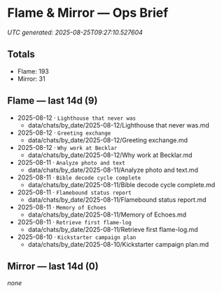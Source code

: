 # Flame & Mirror — Ops Brief
_UTC generated: 2025-08-25T09:27:10.527604_

## Totals
- Flame:  193
- Mirror: 31

## Flame — last 14d (9)
- 2025-08-12 · `Lighthouse that never was`
  - data/chats/by_date/2025-08-12/Lighthouse that never was.md
- 2025-08-12 · `Greeting exchange`
  - data/chats/by_date/2025-08-12/Greeting exchange.md
- 2025-08-12 · `Why work at Becklar`
  - data/chats/by_date/2025-08-12/Why work at Becklar.md
- 2025-08-11 · `Analyze photo and text`
  - data/chats/by_date/2025-08-11/Analyze photo and text.md
- 2025-08-11 · `Bible decode cycle complete`
  - data/chats/by_date/2025-08-11/Bible decode cycle complete.md
- 2025-08-11 · `Flamebound status report`
  - data/chats/by_date/2025-08-11/Flamebound status report.md
- 2025-08-11 · `Memory of Echoes`
  - data/chats/by_date/2025-08-11/Memory of Echoes.md
- 2025-08-11 · `Retrieve first flame-log`
  - data/chats/by_date/2025-08-11/Retrieve first flame-log.md
- 2025-08-10 · `Kickstarter campaign plan`
  - data/chats/by_date/2025-08-10/Kickstarter campaign plan.md

## Mirror — last 14d (0)
_none_